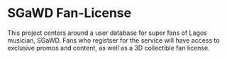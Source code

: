 # SGaWD Fan-License

This project centers around a user database for super fans of Lagos musician, SGaWD.
Fans who registser for the service will have access to exclusive promos and content,
as well as a 3D collectible fan license.
